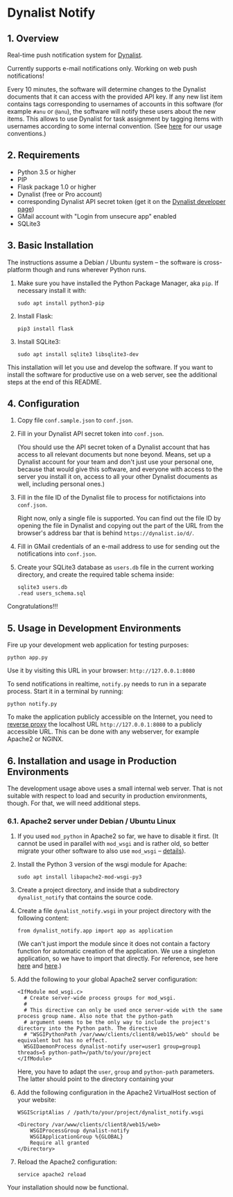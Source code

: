 # Dynalist Notify

## 1. Overview

Real-time push notification system for [Dynalist](https://dynalist.io).

Currently supports e-mail notifications only. Working on web push notifications!

Every 10 minutes, the software will determine changes to the Dynalist documents that it can access with the provided API key. If any new list item contains tags corresponding to usernames of accounts in this software (for example `#anu` or `@anu`), the software will notify these users about the new items. This allows to use Dynalist for task assignment by tagging items with usernames according to some internal convention. (See [here](https://edgeryders.eu/t/7618) for our usage conventions.)


## 2. Requirements

* Python 3.5 or higher
* PIP
* Flask package 1.0 or higher
* Dynalist (free or Pro account) 
* corresponding Dynalist API secret token (get it on the [Dynalist developer page](https://dynalist.io/developer))
* GMail account with "Login from unsecure app" enabled
* SQLite3


## 3. Basic Installation

The instructions assume a Debian / Ubuntu system – the software is cross-platform though and runs wherever Python runs.

1. Make sure you have installed the Python Package Manager, aka `pip`. If necessary install it with:

       sudo apt install python3-pip
    
2. Install Flask:

       pip3 install flask
    
3. Install SQLite3:

       sudo apt install sqlite3 libsqlite3-dev


This installation will let you use and develop the software. If you want to install the software for productive use on a web server, see the additional steps at the end of this README.


## 4. Configuration

1. Copy file `conf.sample.json` to `conf.json`.

2. Fill in your Dynalist API secret token into `conf.json`.

    (You should use the API secret token of a Dynalist account that has access to all relevant documents but none beyond. Means, set up a Dynalist account for your team and don't just use your personal one, because that would give this software, and everyone with access to the server you install it on, access to all your other Dynalist documents as well, including personal ones.)
      
3. Fill in the file ID of the Dynalist file to process for notifictaions into `conf.json`.

    Right now, only a single file is supported. You can find out the file ID by opening the file in Dynalist and copying out the part of the URL from the browser's address bar that is behind `https://dynalist.io/d/`.

4. Fill in GMail credentials of an e-mail address to use for sending out the notifications into `conf.json`.

5. Create your SQLite3 database as `users.db` file in the current working directory, and create the required table schema inside:

       sqlite3 users.db
       .read users_schema.sql

Congratulations!!!


## 5. Usage in Development Environments

Fire up your development web application for testing purposes:

    python app.py

Use it by visiting this URL in your browser: `http://127.0.0.1:8080`

To send notifications in realtime, `notify.py` needs to run in a separate process. Start it in a terminal by running:

    python notify.py

To make the application publicly accessible on the Internet, you need to [reverse proxy](https://en.wikipedia.org/wiki/Reverse_proxy) the localhost URL `http://127.0.0.1:8080` to a publicly accessible URL. This can be done with any webserver, for example Apache2 or NGINX.


## 6. Installation and usage in Production Environments

The development usage above uses a small internal web server. That is not suitable with respect to load and security in production environments, though. For that, we will need additional steps. 


### 6.1. Apache2 server under Debian / Ubuntu Linux

1. If you used `mod_python` in Apache2 so far, we have to disable it first. (It cannot be used in parallel with `mod_wsgi` and is rather old, so better migrate your other software to also use `mod_wsgi` – [details](https://stackoverflow.com/a/7882151)).

2. Install the Python 3 version of the wsgi module for Apache:

       sudo apt install libapache2-mod-wsgi-py3
       
3. Create a project directory, and inside that a subdirectory `dynalist_notify` that contains the source code.

4. Create a file `dynalist_notify.wsgi` in your project directory with the following content:

       from dynalist_notify.app import app as application
       
    (We can't just import the module since it does not contain a factory function for automatic creation of the 
    application. We use a singleton application, so we have to import that directly. For reference, see here
    [here](http://flask.pocoo.org/docs/1.0/deploying/mod_wsgi/#creating-a-wsgi-file) and 
    [here](https://stackoverflow.com/a/21948893).)
       
5. Add the following to your global Apache2 server configuration:

       <IfModule mod_wsgi.c>
         # Create server-wide process groups for mod_wsgi.
         #
         # This directive can only be used once server-wide with the same process group name. Also note that the python-path 
         # argument seems to be the only way to include the project's directory into the Python path. The directive 
         # "WSGIPythonPath /var/www/clients/client8/web15/web" should be equivalent but has no effect.
         WSGIDaemonProcess dynalist-notify user=user1 group=group1 threads=5 python-path=/path/to/your/project
       </IfModule>
       
    Here, you have to adapt the `user`, `group` and `python-path` parameters. The latter should point to the directory containing your 

6. Add the following configuration in the Apache2 VirtualHost section of your website:

       WSGIScriptAlias / /path/to/your/project/dynalist_notify.wsgi

       <Directory /var/www/clients/client8/web15/web>
           WSGIProcessGroup dynalist-notify
           WSGIApplicationGroup %{GLOBAL}
           Require all granted
       </Directory>
       
7. Reload the Apache2 configuration:

       service apache2 reload
       
Your installation should now be functional.
